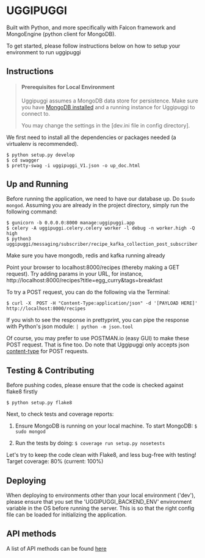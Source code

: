 # UGGIPUGGI  
Built with Python, and more specifically with Falcon framework and MongoEngine (python client for MongoDB).

To get started, please follow instructions below on how to setup your environment to run uggipuggi


## Instructions

> #### Prerequisites for Local Environment
> Uggipuggi assumes a MongoDB data store for persistence. Make sure you have [MongoDB installed](https://www.mongodb.org/downloads) and a running instance for Uggipuggi to connect to. 
>
> You may change the settings in the [dev.ini file in config directory].

We first need to install all the dependencies or packages needed (a virtualenv is recommended).

```
$ python setup.py develop
$ cd swagger
$ pretty-swag -i uggipuggi_V1.json -o up_doc.html
```

## Up and Running

Before running the application, we need to have our database up. Do `$sudo mongod`.
Assuming you are already in the project directory, simply run the following command:

```
$ gunicorn -b 0.0.0.0:8000 manage:uggipuggi.app
$ celery -A uggipuggi.celery.celery worker -l debug -n worker.high -Q high
$ python3 uggipuggi/messaging/subscriber/recipe_kafka_collection_post_subscriber.py
```
Make sure you have mongodb, redis and kafka running already

Point your browser to localhost:8000/recipes (thereby making a GET request).
Try adding params in your URL, for instance, http://localhost:8000/recipes?title=egg_curry&tags=breakfast

To try a POST request, you can do the following via the Terminal:

```
$ curl -X  POST -H "Content-Type:application/json" -d '[PAYLOAD HERE]' http://localhost:8000/recipes
```

If you wish to see the response in prettyprint, you can pipe the response with Python's json module: `| python -m json.tool`

Of course, you may prefer to use POSTMAN.io (easy GUI) to make these POST request. That is fine too.
Do note that Uggipuggi only accepts json [content-type](http://en.wikipedia.org/wiki/Internet_media_type) for POST requests.

## Testing & Contributing

Before pushing codes, please ensure that the code is checked against flake8 firstly

```
$ python setup.py flake8
```

Next, to check tests and coverage reports:

1. Ensure MongoDB is running on your local machine. To start MongoDB: `$ sudo mongod`

2. Run the tests by doing: `$ coverage run setup.py nosetests`

Let's try to keep the code clean with Flake8, and less bug-free with testing!
Target coverage: 80% (current: 100%)

## Deploying

When deploying to environments other than your local environment ('dev'), please ensure that you set the 'UGGIPUGGI_BACKEND_ENV' environment variable in the OS before running the server.
This is so that the right config file can be loaded for initializing the application.

## API methods

A list of API methods can be found [here](endpoints.md)

